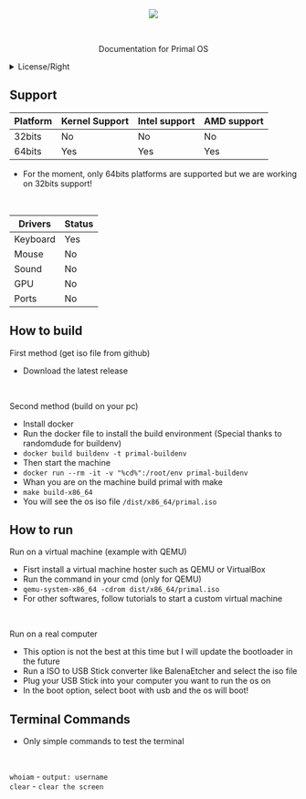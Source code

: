 <p align="center">
  <img src="https://user-images.githubusercontent.com/69415374/131396754-2fc06d8f-b3b0-4917-b9bb-e09fd9eeda0d.jpg" />
</p>
<br>
<p align="center">
  Documentation for Primal OS
</p>
<details>
  <summary> License/Right </summary>
  <br>
  Copyright (c) 2021 Novus Alex
  <br>
  <br>
  Permission is hereby granted, free of charge, to any person obtaining a copy<br>
  of this software and associated documentation files (the "Software"), to deal<br>
  in the Software without restriction, including without limitation the rights<br>
  to use, copy, modify, merge, publish, distribute, sublicense, and/or sell<br>
  copies of the Software, and to permit persons to whom the Software is<br>
  furnished to do so, subject to the following conditions:<br>
  <br>
  The above copyright notice and this permission notice shall be included in all<br>
  copies or substantial portions of the Software.<br>
  <br>
  THE SOFTWARE IS PROVIDED "AS IS", WITHOUT WARRANTY OF ANY KIND, EXPRESS OR<br>
  IMPLIED, INCLUDING BUT NOT LIMITED TO THE WARRANTIES OF MERCHANTABILITY,<br>
  FITNESS FOR A PARTICULAR PURPOSE AND NONINFRINGEMENT. IN NO EVENT SHALL THE<br>
  AUTHORS OR COPYRIGHT HOLDERS BE LIABLE FOR ANY CLAIM, DAMAGES OR OTHER<br>
  LIABILITY, WHETHER IN AN ACTION OF CONTRACT, TORT OR OTHERWISE, ARISING FROM,<br>
  OUT OF OR IN CONNECTION WITH THE SOFTWARE OR THE USE OR OTHER DEALINGS IN THE<br>
  SOFTWARE.<br>
</details>

## Support

| Platform         | Kernel Support    | Intel support     | AMD support       | 
| ---------------- | ----------------- | ----------------- | ----------------- |
| 32bits		       | No		             | No                | No                |
| 64bits			     | Yes			         | Yes               | Yes               |

 * For the moment, only 64bits platforms are supported but we are working on 32bits support!
<br>

| Drivers          | Status            |
| ---------------- | ----------------- |
| Keyboard         | Yes               |
| Mouse            | No                |
| Sound            | No                |
| GPU              | No                |
| Ports            | No                |

## How to build

First method (get iso file from github)
 * Download the latest release

<br>

Second method (build on your pc)
 * Install docker
 * Run the docker file to install the build environment (Special thanks to randomdude for buildenv)
 * ``docker build buildenv -t primal-buildenv``
 * Then start the machine
 * ``docker run --rm -it -v "%cd%":/root/env primal-buildenv``
 * Whan you are on the machine build primal with make
 * ``make build-x86_64``
 * You will see the os iso file ``/dist/x86_64/primal.iso``

## How to run

Run on a virtual machine (example with QEMU)
 * Fisrt install a virtual machine hoster such as QEMU or VirtualBox
 * Run the command in your cmd (only for QEMU)
 * ``qemu-system-x86_64 -cdrom dist/x86_64/primal.iso``
 * For other softwares, follow tutorials to start a custom virtual machine

<br>

Run on a real computer
 * This option is not the best at this time but I will update the bootloader in the future
 * Run a ISO to USB Stick converter like BalenaEtcher and select the iso file
 * Plug your USB Stick into your computer you want to run the os on
 * In the boot option, select boot with usb and the os will boot!

## Terminal Commands
 * Only simple commands to test the terminal
 <br>
 
 ``whoiam`` - ``output: username``
 <br>
 ``clear`` - ``clear the screen``
